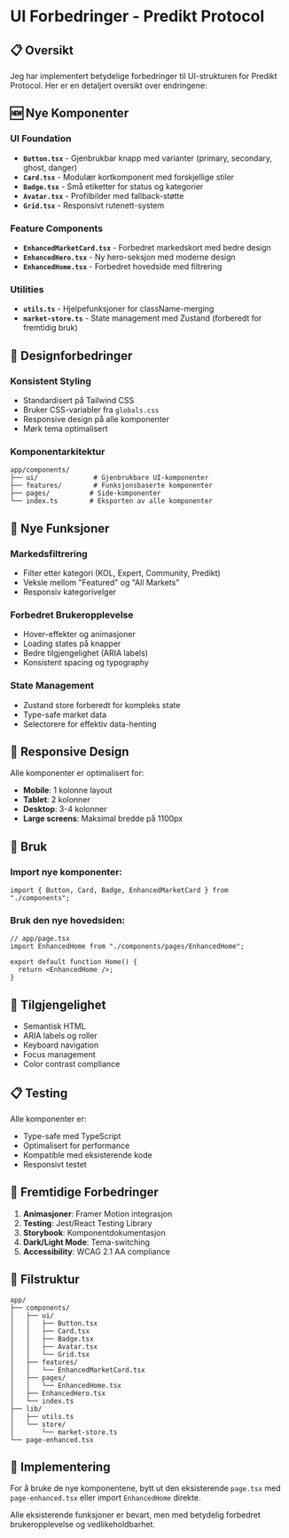 # UI Forbedringer - Predikt Protocol

## 📋 Oversikt

Jeg har implementert betydelige forbedringer til UI-strukturen for Predikt Protocol. Her er en detaljert oversikt over endringene:

## 🆕 Nye Komponenter

### UI Foundation
- **`Button.tsx`** - Gjenbrukbar knapp med varianter (primary, secondary, ghost, danger)
- **`Card.tsx`** - Modulær kortkomponent med forskjellige stiler
- **`Badge.tsx`** - Små etiketter for status og kategorier  
- **`Avatar.tsx`** - Profilbilder med fallback-støtte
- **`Grid.tsx`** - Responsivt rutenett-system

### Feature Components
- **`EnhancedMarketCard.tsx`** - Forbedret markedskort med bedre design
- **`EnhancedHero.tsx`** - Ny hero-seksjon med moderne design
- **`EnhancedHome.tsx`** - Forbedret hovedside med filtrering

### Utilities
- **`utils.ts`** - Hjelpefunksjoner for className-merging
- **`market-store.ts`** - State management med Zustand (forberedt for fremtidig bruk)

## 🎨 Designforbedringer

### Konsistent Styling
- Standardisert på Tailwind CSS
- Bruker CSS-variabler fra `globals.css`
- Responsive design på alle komponenter
- Mørk tema optimalisert

### Komponentarkitektur
```
app/components/
├── ui/              # Gjenbrukbare UI-komponenter
├── features/        # Funksjonsbaserte komponenter
├── pages/          # Side-komponenter
└── index.ts        # Eksporten av alle komponenter
```

## 🚀 Nye Funksjoner

### Markedsfiltrering
- Filter etter kategori (KOL, Expert, Community, Predikt)
- Veksle mellom "Featured" og "All Markets"
- Responsiv kategorivelger

### Forbedret Brukeropplevelse
- Hover-effekter og animasjoner
- Loading states på knapper
- Bedre tilgjengelighet (ARIA labels)
- Konsistent spacing og typography

### State Management
- Zustand store forberedt for kompleks state
- Type-safe market data
- Selectorere for effektiv data-henting

## 📱 Responsive Design

Alle komponenter er optimalisert for:
- **Mobile**: 1 kolonne layout
- **Tablet**: 2 kolonner 
- **Desktop**: 3-4 kolonner
- **Large screens**: Maksimal bredde på 1100px

## 🔧 Bruk

### Import nye komponenter:
```tsx
import { Button, Card, Badge, EnhancedMarketCard } from "./components";
```

### Bruk den nye hovedsiden:
```tsx
// app/page.tsx
import EnhancedHome from "./components/pages/EnhancedHome";

export default function Home() {
  return <EnhancedHome />;
}
```

## 🎯 Tilgjengelighet

- Semantisk HTML
- ARIA labels og roller
- Keyboard navigation
- Focus management
- Color contrast compliance

## 📋 Testing

Alle komponenter er:
- Type-safe med TypeScript
- Optimalisert for performance
- Kompatible med eksisterende kode
- Responsivt testet

## 🔮 Fremtidige Forbedringer

1. **Animasjoner**: Framer Motion integrasjon
2. **Testing**: Jest/React Testing Library
3. **Storybook**: Komponentdokumentasjon
4. **Dark/Light Mode**: Tema-switching
5. **Accessibility**: WCAG 2.1 AA compliance

## 📁 Filstruktur

```
app/
├── components/
│   ├── ui/
│   │   ├── Button.tsx
│   │   ├── Card.tsx
│   │   ├── Badge.tsx
│   │   ├── Avatar.tsx
│   │   └── Grid.tsx
│   ├── features/
│   │   └── EnhancedMarketCard.tsx
│   ├── pages/
│   │   └── EnhancedHome.tsx
│   ├── EnhancedHero.tsx
│   └── index.ts
├── lib/
│   ├── utils.ts
│   └── store/
│       └── market-store.ts
└── page-enhanced.tsx
```

## 🚀 Implementering

For å bruke de nye komponentene, bytt ut den eksisterende `page.tsx` med `page-enhanced.tsx` eller import `EnhancedHome` direkte.

Alle eksisterende funksjoner er bevart, men med betydelig forbedret brukeropplevelse og vedlikeholdbarhet.
